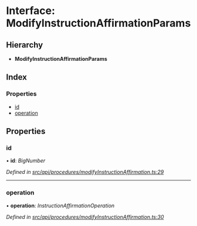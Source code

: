 # Interface: ModifyInstructionAffirmationParams

## Hierarchy

* **ModifyInstructionAffirmationParams**

## Index

### Properties

* [id](modifyinstructionaffirmationparams.md#id)
* [operation](modifyinstructionaffirmationparams.md#operation)

## Properties

###  id

• **id**: *BigNumber*

*Defined in [src/api/procedures/modifyInstructionAffirmation.ts:29](https://github.com/PolymathNetwork/polymesh-sdk/blob/c77f6a3e/src/api/procedures/modifyInstructionAffirmation.ts#L29)*

___

###  operation

• **operation**: *InstructionAffirmationOperation*

*Defined in [src/api/procedures/modifyInstructionAffirmation.ts:30](https://github.com/PolymathNetwork/polymesh-sdk/blob/c77f6a3e/src/api/procedures/modifyInstructionAffirmation.ts#L30)*
